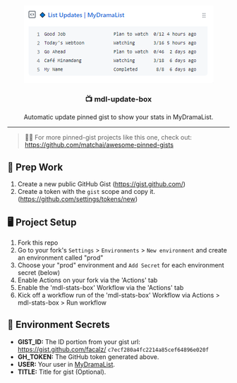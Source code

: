 <p align='center'>
  <img src="https://raw.githubusercontent.com/facalz/assets/main/facalz-npm/mdl-update-box/image.png">
  <h3 align="center">📺 mdl-update-box</h3>
  <p align="center">Automatic update pinned gist to show your stats in MyDramaList.</p>
</p>

---
> 📌✨ For more pinned-gist projects like this one, check out: <https://github.com/matchai/awesome-pinned-gists>

## 🎒 Prep Work

1. Create a new public GitHub Gist (<https://gist.github.com/>)
2. Create a token with the `gist` scope and copy it. (<https://github.com/settings/tokens/new>)

## 🖥 Project Setup

1. Fork this repo
2. Go to your fork's `Settings` > `Environments` > `New environment` and create an environment called "prod"
3. Choose your "prod" environment and `Add Secret` for each environment secret (below)
4. Enable Actions on your fork via the 'Actions' tab
5. Enable the 'mdl-stats-box' Workflow via the 'Actions' tab
6. Kick off a workflow run of the 'mdl-stats-box' Workflow via Actions > mdl-stats-box > Run workflow

## 🤫 Environment Secrets

- **GIST_ID:** The ID portion from your gist url: https://gist.github.com/facalz/ `c7ecf280a4fc2214a85cef64896e020f`
- **GH_TOKEN:** The GitHub token generated above.
- **USER:** Your user in [MyDramaList](https://mydramalist.com).
- **TITLE:** Title for gist (Optional).